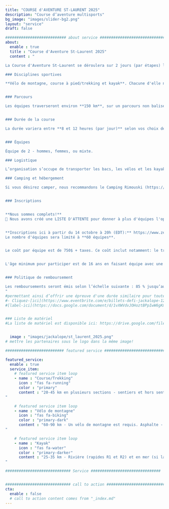 ```yaml
---
title: "COURSE d'AVENTURE ST-LAURENT 2025"
description: "Course d’aventure multisports"
bg_image: "images/slider-bg2.png"
layout: "service"
draft: false

########################### about service #############################
about:
  enable : true
  title : "Course d'Aventure St-Laurent 2025"
  content : "

La Course d'Aventure St-Laurent se déroulera sur 2 jours (par étapes) le 17 et 18 Mai 2025 dans les environs de Rimouski (QC). Cet événement souhaite offrir une aventure sportive et humaine mémorable aux équipes, tout en leur faisant découvrir la beauté et les attraits du Bas-Saint-Laurent. Cet événement s’insère dans le série mondiale des courses d’aventure (Adventure Racing World Series (ARWS): https://www.arworldseries.com/races/st-lawrence-adventure-race-2025-canada).

### Disciplines sportives

**Vélo de montagne, course à pied/trekking et kayak**. Chacune d'elle nécessite de la navigation à la carte et à la boussole. Les distances indiquées ci-bas sont susceptibles de varier légèrement du parcours final. Cette course est une épreuve d'endurance exigeante. Bien qu'elle n'est pas réservée aux athlètes, vous devez avoir une expérience dans toutes les disciplines touchées par la course.


### Parcours

Les équipes traverseront environ **150 km**, sur un parcours non balisé, en s’orientant avec cartes et boussole. Le parcours est conçu pour mettre au défi les équipes expérimentées, tout en offrant aux nouvelles équipes l'occasion de vivre un format de course plus long. Ainsi, des points de contrôle seront optionnels afin que chaque équipe puisse choisir un niveau de difficulté correspondant à ses objectifs. Nous nous attendons à ce qu’une minorité des équipes récolte l’ensemble des points de contrôle. Le parcours est secret jusqu’à la journée avant la course.


### Durée de la course

La durée variera entre **8 et 12 heures (par jour)** selon vos choix de routes, vos choix de points de contrôle et votre vitesse. Il y aura des barrières horaires à différentes étapes du parcours.


### Équipes

Équipe de 2 - hommes, femmes, ou mixte.

### Logistique

L’organisation s’occupe de transporter les bacs, les vélos et les kayaks si requis. Il n’y aura pas de ravitaillement sur le parcours, mais les équipes auront accès à des bacs lors de certaines transitions entre les épreuves. **Le kayak est fournit avec votre inscription** et le modèle sera le suivant: https://www.rtmkayaks.com/optimo-evo-confort/

### Camping et hébergement

Si vous désirez camper, nous recommandons le Camping Rimouski (https://campingrimouski.com/), car il s'agit du camping le plus près et que vous pourrez bénéficier d'un rabais. Il y a des sites sans ou avec services ainsi que des chambres disponibles. Veuillez téléphoner le plus tôt possible afin de réserver votre hébergement et mentionner votre appartenance à la course St-Laurent afin de profiter d'un rabais de 15% (téléphonez au 418 721-0322).


### Inscriptions


**Nous sommes complets!**
📝 Nous avons créé une LISTE D'ATTENTE pour donner à plus d'équipes l'opportunité de se joindre à nous: https://forms.gle/c6fTqZLfAWHDt4aw9


**Inscriptions ici à partir du 14 octobre à 20h (EDT):** https://www.zeffy.com/fr-CA/ticketing/6adbb13c-be9a-4c89-ad77-4bf6c3dcd6a1
Le nombre d'équipes sera limité à **60 équipes**.


Le coût par équipe est de 750$ + taxes. Ce coût inclut notamment: le transport de vos bacs, des vélos et du kayak, la location d'un kayak, le prêt d'un dispositif de suivi satellitaire, la conception du parcours et des cartes et les repas d'après-course. Notez qu'une combinaison isothermique (sans manches acceptées) sera obligatoire pour une ou des sections de kayak. Il est possible d'en louer lors de l'inscription.


L'âge minimum pour participer est de 16 ans en faisant équipe avec une personne adulte. Cela nécessite l'approbation par la direction de course. Communiquez avec nous au préalable afin d'en discuter.


### Politique de remboursement

Les remboursements seront émis selon l’échelle suivante : 85 % jusqu’au 1er février 2025, 50 % entre le 2 février et le 1er avril 2025, 25 % entre le 2 avril et le 1er mai 2025. Aucun remboursement après le 2 mai 2025. Jusqu’au 2 mai, les équipes ont la possibilité de transférer leur inscription après en avoir informé le comité organisateur.
"
#permettant ainsi d’offrir une épreuve d'une durée similaire pour toutes les équipes.
#- Cliquez-[ici](https://www.eventbrite.com/e/billets-defi-jackalope-12h-2022-245827264967)!
#[label-ici](https://docs.google.com/document/d/1vXWVdvJOHoztBPpIwW6gKmgLnIvYCMgz/edit?usp=sharing&ouid=101057629570461989254&rtpof=true&sd=true)


### Liste de matériel
#La liste de matériel est disponible ici: https://drive.google.com/file/d/1tyDCnDCLJE4H_vXlhGlhZtjD81_nc2u6/view?usp=sharing


  image : "images/jackalope/st_laurent_2025.png"
# mettre les partenaires sous le logo dans la même image!

########################## featured service ############################

featured_service:
  enable : true
  service_item:
    # featured service item loop
    - name : "Course/Trekking"
      icon : "fas fa-running"
      color : "primary"
      content : "20-45 km en plusieurs sections - sentiers et hors sentiers, rivages, traverse de cours d'eau et de marais.
"

    # featured service item loop
    - name : "Vélo de montagne"
      icon : "fas fa-biking"
      color : "primary-dark"
      content : "60-90 km - Un vélo de montagne est requis. Asphalte - Chemins de terre – Single track - Chemins forestiers – Sentiers de VTT.
"

    # featured service item loop
    - name : "Kayak"
      icon : "fas fa-water"
      color : "primary-darker"
      content : "25-35 km - Rivière (rapides R1 et R2) et en mer (si la météo le permet).
"

############################# Service ###############################


############################# call to action #################################
cta:
  enable : false
  # call to action content comes from "_index.md"
---
```

